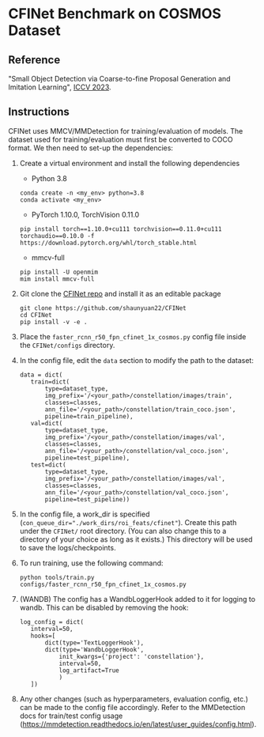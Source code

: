 # CFINet Benchmark on COSMOS Dataset

## Reference
"Small Object Detection via Coarse-to-fine Proposal Generation and Imitation Learning", [ICCV 2023](https://openaccess.thecvf.com/content/ICCV2023/html/Yuan_Small_Object_Detection_via_Coarse-to-fine_Proposal_Generation_and_Imitation_Learning_ICCV_2023_paper.html).

## Instructions
CFINet uses MMCV/MMDetection for training/evaluation of models. The dataset used for training/evaluation must first be converted to COCO format. We then need to set-up the dependencies:
1. Create a virtual environment and install the following dependencies
    - Python 3.8
    ```
    conda create -n <my_env> python=3.8
    conda activate <my_env>
    ```
    - PyTorch 1.10.0, TorchVision 0.11.0
    ```
    pip install torch==1.10.0+cu111 torchvision==0.11.0+cu111 torchaudio==0.10.0 -f https://download.pytorch.org/whl/torch_stable.html
    ```
    - mmcv-full
    ```
    pip install -U openmim
    mim install mmcv-full
    ```
    
2. Git clone the [CFINet repo](https://github.com/shaunyuan22/CFINet/tree/master) and install it as an editable package
   ```
   git clone https://github.com/shaunyuan22/CFINet
   cd CFINet
   pip install -v -e .
   ```

3. Place the `faster_rcnn_r50_fpn_cfinet_1x_cosmos.py` config file inside the `CFINet/configs` directory.
   
4. In the config file, edit the `data` section to modify the path to the dataset:
   ```
   data = dict(
      train=dict(
          type=dataset_type,
          img_prefix='/<your_path>/constellation/images/train',
          classes=classes,
          ann_file='/<your_path>/constellation/train_coco.json',
          pipeline=train_pipeline),
      val=dict(
          type=dataset_type,
          img_prefix='/<your_path>/constellation/images/val',
          classes=classes,
          ann_file='/<your_path>/constellation/val_coco.json',
          pipeline=test_pipeline),
      test=dict(
          type=dataset_type,
          img_prefix='/<your_path>/constellation/images/val',
          classes=classes,
          ann_file='/<your_path>/constellation/val_coco.json',
          pipeline=test_pipeline))
   ```

5. In the config file, a work_dir is specified (`con_queue_dir="./work_dirs/roi_feats/cfinet"`). Create this path under the `CFINet/` root directory. (You can also change this to a directory of your choice as long as it exists.) This directory will be used to save the logs/checkpoints.

6. To run training, use the following command:
   ```
   python tools/train.py configs/faster_rcnn_r50_fpn_cfinet_1x_cosmos.py
   ```
   
7. (WANDB) The config has a WandbLoggerHook added to it for logging to wandb. This can be disabled by removing the hook:
   ```
   log_config = dict(
      interval=50,
      hooks=[
          dict(type='TextLoggerHook'),
          dict(type='WandbLoggerHook',
              init_kwargs={'project': 'constellation'},
              interval=50,
              log_artifact=True
              )
      ])
   ```

8. Any other changes (such as hyperparameters, evaluation config, etc.) can be made to the config file accordingly. Refer to the MMDetection docs for train/test config usage (https://mmdetection.readthedocs.io/en/latest/user_guides/config.html).